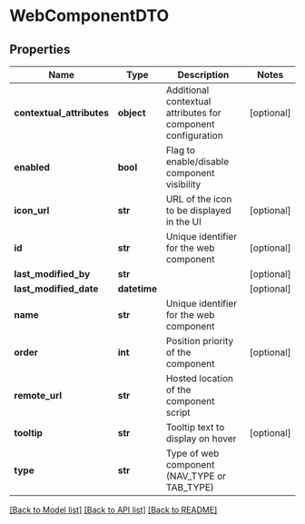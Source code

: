 # WebComponentDTO

## Properties
Name | Type | Description | Notes
------------ | ------------- | ------------- | -------------
**contextual_attributes** | **object** | Additional contextual attributes for component configuration | [optional] 
**enabled** | **bool** | Flag to enable/disable component visibility | 
**icon_url** | **str** | URL of the icon to be displayed in the UI | [optional] 
**id** | **str** | Unique identifier for the web component | [optional] 
**last_modified_by** | **str** |  | [optional] 
**last_modified_date** | **datetime** |  | [optional] 
**name** | **str** | Unique identifier for the web component | 
**order** | **int** | Position priority of the component | [optional] 
**remote_url** | **str** | Hosted location of the component script | 
**tooltip** | **str** | Tooltip text to display on hover | [optional] 
**type** | **str** | Type of web component (NAV_TYPE or TAB_TYPE) | 

[[Back to Model list]](../README.md#documentation-for-models) [[Back to API list]](../README.md#documentation-for-api-endpoints) [[Back to README]](../README.md)


